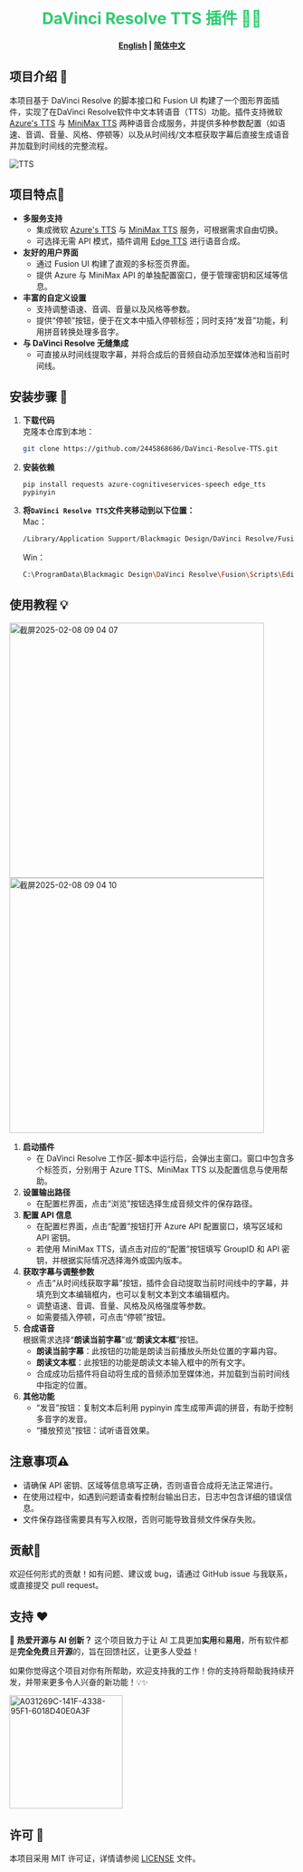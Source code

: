 <div align="center">
    
# <span style="color: #2ecc71;">DaVinci Resolve TTS 插件 🎤✨</span>

**[English](README.md) | [简体中文](README_CN.md)**
</div>

## 项目介绍 🚀

本项目基于 DaVinci Resolve 的脚本接口和 Fusion UI 构建了一个图形界面插件，实现了在DaVinci Resolve软件中文本转语音（TTS）功能。插件支持微软 [Azure's TTS](https://speech.microsoft.com/) 与 [MiniMax TTS](https://intl.minimaxi.com/) 两种语音合成服务，并提供多种参数配置（如语速、音调、音量、风格、停顿等）以及从时间线/文本框获取字幕后直接生成语音并加载到时间线的完整流程。

![TTS](https://github.com/user-attachments/assets/0626ed7e-40c9-4b8f-92ee-736ca6756619)

## 项目特点🎉

- **多服务支持**
    - 集成微软 [Azure's TTS](https://speech.microsoft.com/) 与 [MiniMax TTS](https://intl.minimaxi.com/) 服务，可根据需求自由切换。
    - 可选择无需 API 模式，插件调用 [Edge TTS](https://github.com/rany2/edge-tts) 进行语音合成。
- **友好的用户界面**
    - 通过 Fusion UI 构建了直观的多标签页界面。
    - 提供 Azure 与 MiniMax API 的单独配置窗口，便于管理密钥和区域等信息。
- **丰富的自定义设置**
    - 支持调整语速、音调、音量以及风格等参数。
    - 提供“停顿”按钮，便于在文本中插入停顿标签；同时支持“发音”功能，利用拼音转换处理多音字。
- **与 DaVinci Resolve 无缝集成**
    - 可直接从时间线提取字幕，并将合成后的音频自动添加至媒体池和当前时间线。

## 安装步骤 🔧

1. **下载代码**  
    克隆本仓库到本地：
    ```bash
    git clone https://github.com/2445868686/DaVinci-Resolve-TTS.git
    ```
2. **安装依赖**
	```
	pip install requests azure-cognitiveservices-speech edge_tts pypinyin
	```
	
3. **将`DaVinci Resolve TTS`文件夹移动到以下位置：**  
	Mac： 
	```sh
	/Library/Application Support/Blackmagic Design/DaVinci Resolve/Fusion/Scripts/Edit 
	```
	Win： 
	```sh
	C:\ProgramData\Blackmagic Design\DaVinci Resolve\Fusion\Scripts\Edit
	```

## 使用教程 💡

<img width="450" alt="截屏2025-02-08 09 04 07" src="https://github.com/user-attachments/assets/174e4453-1398-4026-80a0-88874dc00b2c" />
<img width="450" alt="截屏2025-02-08 09 04 10" src="https://github.com/user-attachments/assets/b943cde6-6885-4c5e-9395-d7d536e6871c" />

1. **启动插件**  
    - 在 DaVinci Resolve 工作区-脚本中运行后，会弹出主窗口。窗口中包含多个标签页，分别用于 Azure TTS、MiniMax TTS 以及配置信息与使用帮助。
2. **设置输出路径**  
    - 在配置栏界面，点击“浏览”按钮选择生成音频文件的保存路径。
3. **配置 API 信息**
    - 在配置栏界面，点击“配置”按钮打开 Azure API 配置窗口，填写区域和 API 密钥。
    - 若使用 MiniMax TTS，请点击对应的“配置”按钮填写 GroupID 和 API 密钥，并根据实际情况选择海外或国内版本。
4. **获取字幕与调整参数**
    - 点击“从时间线获取字幕”按钮，插件会自动提取当前时间线中的字幕，并填充到文本编辑框内，也可以复制文本到文本编辑框内。
    - 调整语速、音调、音量、风格及风格强度等参数。
    - 如需要插入停顿，可点击“停顿”按钮。
5. **合成语音**  
    根据需求选择“**朗读当前字幕**”或“**朗读文本框**”按钮。
	- **朗读当前字幕**：此按钮的功能是朗读当前播放头所处位置的字幕内容。
	- **朗读文本框**：此按钮的功能是朗读文本输入框中的所有文字。
    - 合成成功后插件将自动将生成的音频添加至媒体池，并加载到当前时间线中指定的位置。
6. **其他功能**
    - “发音”按钮：复制文本后利用 pypinyin 库生成带声调的拼音，有助于控制多音字的发音。
    - “播放预览”按钮：试听语音效果。

## 注意事项⚠️

- 请确保 API 密钥、区域等信息填写正确，否则语音合成将无法正常进行。
- 在使用过程中，如遇到问题请查看控制台输出日志，日志中包含详细的错误信息。
- 文件保存路径需要具有写入权限，否则可能导致音频文件保存失败。

## 贡献🤝

欢迎任何形式的贡献！如有问题、建议或 bug，请通过 GitHub issue 与我联系，或直接提交 pull request。

## **支持 ❤️**  

🚀 **热爱开源与 AI 创新？** 这个项目致力于让 AI 工具更加**实用**和**易用**，所有软件都是**完全免费**且**开源**的，旨在回馈社区，让更多人受益！  

如果你觉得这个项目对你有所帮助，欢迎支持我的工作！你的支持将帮助我持续开发，并带来更多令人兴奋的新功能！💡✨  

<img width="200" alt="A031269C-141F-4338-95F1-6018D40E0A3F" src="https://github.com/2445868686/Davinci-Resolve-SD-Text-to-Image/assets/50979290/a17d3ade-7486-4b3f-9b19-1d2d0c4b6945">



## 许可 📄

本项目采用 MIT 许可证，详情请参阅 [LICENSE](LICENSE) 文件。
